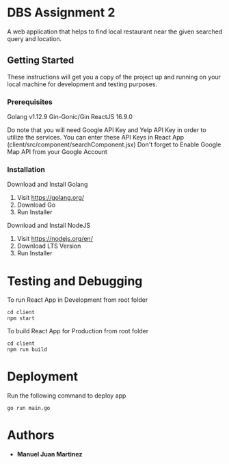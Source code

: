 # DBS Assignment 2

A web application that helps to find local restaurant near the given searched query and location.

## Getting Started

These instructions will get you a copy of the project up and running on your local machine for development and testing purposes.

### Prerequisites

Golang v1.12.9
Gin-Gonic/Gin
ReactJS 16.9.0

Do note that you will need Google API Key and Yelp API Key in order to utilize the services.
You can enter these API Keys in React App (client/src/component/searchComponent.jsx)
Don't forget to Enable Google Map API from your Google Account

### Installation

Download and Install Golang

1. Visit https://golang.org/
2. Download Go
3. Run Installer

Download and Install NodeJS

1. Visit https://nodejs.org/en/
2. Download LTS Version
3. Run Installer

# Testing and Debugging

To run React App in Development from root folder

```
cd client
npm start
```

To build React App for Production from root folder

```
cd client
npm run build
```

# Deployment

Run the following command to deploy app

```
go run main.go
```

# Authors

-   **Manuel Juan Martinez**

